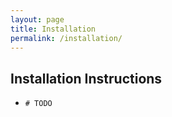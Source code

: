 ```yaml
---
layout: page
title: Installation
permalink: /installation/
---
```


## Installation Instructions

- `# TODO`
